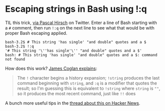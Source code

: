 # Escaping strings in Bash using !:q

TIL this trick, [via Pascal Hirsch](https://twitter.com/phphys/status/1311727268398465029) on Twitter. Enter a line of Bash starting with a `#` comment, then run `!:q` on the next line to see what that would be with proper Bash escaping applied.

```
bash-3.2$ # This string 'has single' "and double" quotes and a $
bash-3.2$ !:q
'# This string '\''has single'\'' "and double" quotes and a $'
bash: # This string 'has single' "and double" quotes and a $: command not found
```
How does this work? [James Coglan explains](https://twitter.com/mountain_ghosts/status/1311767073933099010):

> The `!` character begins a history expansion; `!string` produces the last command beginning with `string`, and `:q` is a modifier that quotes the result; so I'm guessing this is equivalent to `!string` where `string` is `""`, so it produces the most recent command, just like `!!` does

A bunch more useful tips in the [thread about this on Hacker News](https://news.ycombinator.com/item?id=24659282).
